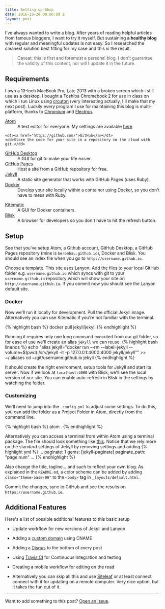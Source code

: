 ```yaml
---
title: Setting up Shop
date: 2016-10-26 00:00:00 Z
layout: post
---
```


I've always wanted to write a blog. After years of reading helpful articles from famous bloggers, I want to try it myself. But sustaining **a healthy blog** with regular and meaningful updates is not easy. So I researched the cleanest solution best fitting for my case and this is the result.

> Caveat: this is first and foremost a personal blog. I don't guarantee the validity of this content, nor will I update it in the future.

## Requirements

I own a 13-Inch MacBook Pro, Late 2013 with a broken screen which i still use as a desktop. I bought a Toshiba Chromebook 2 for use in class on which I run Linux using [crouton](https://github.com/dnschneid/crouton) (very interesting actually, I'll make that my next post). Luckily every program I use for maintaining this blog is multi-platform, thanks to [Chromium](https://www.chromium.org/) and [Electron](http://electron.atom.io/).

<dl>
<dt><a href="https://atom.io/">Atom</a></dt>
<dd>A text editor for everyone. My settings are available <a href="https://gist.github.com/berombau/dd16787759bc946d003b5683cdd8138b">here</a>.</dd>

    <dt><a href="https://github.com/">GitHub</a></dt>
    <dd>Store the code for your site in a repository in the cloud with git.</dd>

<dt><a href="https://desktop.github.com/">GitHub Desktop</a></dt>
<dd>A GUI for git to make your life easier.</dd>

<dt><a href="https://pages.github.com/">GitHub Pages</a></dt>
<dd>Host a site from a GitHub repository for free.</dd>

<dt><a href="https://jekyllrb.com/">Jekyll</a></dt>
<dd>A static site generator that works with GitHub Pages (uses Ruby).</dd>

<dt><a href="https://docker.com/">Docker</a></dt>
<dd>Develop your site locally within a container using Docker, so you don't have to mess with Ruby.</dd>
</dl>

<dt><a href="https://kitematic.com/">Kitematic</a></dt>
<dd>A GUI for Docker containers.</dd>

<dt><a href="https://blisk.io/">Blisk</a></dt>
<dd>A browser for developers so you don't have to hit the refresh button.</dd>

## Setup

See that you've setup Atom, a Github account, GitHub Desktop, a GitHub Pages repository (mine is `berombau.github.io`), Docker and Blisk. You should see an index file when you go to `http://username.github.io`.

Choose a template. This site uses [Lanyon](https://github.com/poole/lanyon). Add the files to your local GitHub folder e.g. `username.github.io` which syncs with git to your `username.github.io` repository which will show your site on `http://username.github.io`. If you commit now you should see the Lanyon default site.

### Docker

Now we'll run it locally for development. Pull the official Jekyll image. Alternatively you can use Kitematic if you're not familiar with the terminal.

{% highlight bash %}
docker pull jekyll/jekyll
{% endhighlight %}

Running it requires only one long command executed from our git folder, so for ease of use we'll create an alias `jekyll` we can reuse.
{% highlight bash  linenos %}
echo "alias jekyll="docker run --rm --label=jekyll --volume=$(pwd):/srv/jekyll -it -p 127.0.0.1:4000:4000 jekyll/jekyll"" >> \~/.aliases
cd \~/git/username.github.io
jekyll
{% endhighlight %}

It should create the right environment, setup tools for Jekyll and start its server. Now if we look at `localhost:4000` with Blisk, we'll see the local version of our site. You can enable auto-refresh in Blisk in the settings by watching the folder.

### Customizing

We'll need to jump into the `_config.yml` to adjust some settings. To do this, you can add the folder as a Project Folder in Atom, directly from the command line.

{% highlight bash %}
atom .
{% endhighlight %}

Alternatively you can access a terminal from within Atom using a terminal package. The file should look something like [this](https://github.com/berombau/berombau.github.io/blob/master/_config.yml). Notice that we rely more on the standard settings of Jekyll by removing settings and adding
{% highlight yml %}
...
paginate: 1
gems: \[jekyll-paginate\]
paginate_path: "page:num"
...
{% endhighlight %}

Also change the title, tagline... and such to reflect your own blog. As explained in the `README.md`, a color scheme can be added by adding `class="theme-base-09"` to the `<body>` tag in `_layouts/default.html`.

Commit the changes, sync to GitHub and see the results on `https://username.github.io`.

## Additional Features

Here's a list of possible additional features to this basic setup

* Update workflow for new versions of Jekyll and Lanyon

* Adding a [custom domain](https://help.github.com/articles/using-a-custom-domain-with-github-pages/) using CNAME

* Adding a [Disqus](https://disqus.com/) to the bottom of every post

* Using [Travis CI](https://travis-ci.org) for Continuous Integration and testing

* Creating a mobile workflow for editing on the road

* Alternatively you can skip all this and use [Siteleaf](https.siteleaf.com) or at least connect connect with it for updating on a remote computer. Very nice option, but it takes the fun out of it.

---

Want to add something to this post? <a href="https://github.com/berombau/berombau.github.io/issues/new">Open an issue</a>.